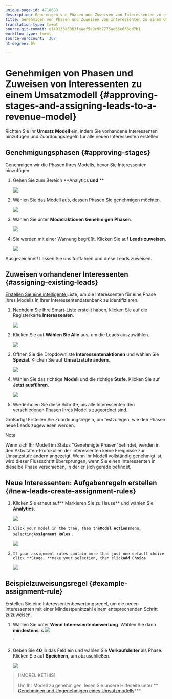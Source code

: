 ```yaml
---
unique-page-id: 4718683
description: Genehmigen von Phasen und Zuweisen von Interessenten zu einem Umsatzmodell - Marketing-Dokumente - Produktdokumentation
title: Genehmigen von Phasen und Zuweisen von Interessenten zu einem Umsatzmodell
translation-type: tm+mt
source-git-commit: e149133a5383faaef5e9c9b7775ae36e633ed7b1
workflow-type: tm+mt
source-wordcount: '307'
ht-degree: 0%

---
```



# Genehmigen von Phasen und Zuweisen von Interessenten zu einem Umsatzmodell {#approving-stages-and-assigning-leads-to-a-revenue-model}

Richten Sie Ihr **Umsatz** **Modell** ein, indem Sie vorhandene Interessenten hinzufügen und Zuordnungsregeln für alle neuen Interessenten erstellen.

## Genehmigungsphasen {#approving-stages}

Genehmigen wir die Phasen Ihres Modells, bevor Sie Interessenten hinzufügen.

1. Gehen Sie zum Bereich **Analytics **und** **

   ![](assets/image2015-4-28-17-3a8-3a8.png)

1. Wählen Sie das Modell aus, dessen Phasen Sie genehmigen möchten.

   ![](assets/image2015-4-28-17-3a10-3a3.png)

1. Wählen Sie unter **Modellaktionen** **Genehmigen** **Phasen**.

   ![](assets/image2015-4-28-17-3a12-3a37.png)

1. Sie werden mit einer Warnung begrüßt. Klicken Sie auf **Leads zuweisen**.

   ![](assets/image2015-4-28-17-3a5-3a39.png)

Ausgezeichnet! Lassen Sie uns fortfahren und diese Leads zuweisen.

## Zuweisen vorhandener Interessenten {#assigning-existing-leads}

[Erstellen Sie eine intelligente ](../../../../product-docs/core-marketo-concepts/smart-lists-and-static-lists/creating-a-smart-list/create-a-smart-list.md) Liste, um die Interessenten für eine Phase Ihres Modells in Ihrer Interessentendatenbank zu identifizieren.

1. Nachdem Sie [Ihre Smart-Liste](../../../../product-docs/core-marketo-concepts/smart-lists-and-static-lists/creating-a-smart-list/create-a-smart-list.md) erstellt haben, klicken Sie auf die Registerkarte **Interessenten**.

   ![](assets/image2015-4-29-11-3a37-3a30.png)

1. Klicken Sie auf **Wählen Sie Alle** aus, um die Leads auszuwählen.

   ![](assets/image2015-4-29-11-3a39-3a39.png)

1. Öffnen Sie die Dropdownliste **Interessentenaktionen** und wählen Sie **Spezial**. Klicken Sie auf **Umsatzstufe ändern**.

   ![](assets/image2015-4-29-11-3a40-3a38.png)

1. Wählen Sie das richtige **Modell** und die richtige **Stufe**. Klicken Sie auf **Jetzt ausführen**.

   ![](assets/image2015-4-29-11-3a43-3a41.png)

1. Wiederholen Sie diese Schritte, bis alle Interessenten den verschiedenen Phasen Ihres Modells zugeordnet sind.

Großartig! Erstellen Sie Zuordnungsregeln, um festzulegen, wie den Phasen neue Leads zugewiesen werden.

>[!NOTE]
>
>Wenn sich Ihr Modell im Status &quot;Genehmigte Phasen&quot;befindet, werden in den Aktivitäten-Protokollen der Interessenten keine Ereignisse zur Umsatzstufe ändern angezeigt. Wenn Ihr Modell vollständig genehmigt ist, wird dieser Flussschritt übersprungen, wenn Sie einen Interessenten in dieselbe Phase verschieben, in der er sich gerade befindet.

## Neue Interessenten: Aufgabenregeln erstellen {#new-leads-create-assignment-rules}

1. Klicken Sie erneut auf** Markieren Sie zu Hause** und wählen Sie **Analytics**.

   ![](assets/image2015-4-28-17-3a8-3a8.png)

1. `Click your model in the tree, then the`**`Model Actions`**`menu, selecting`**`Assignment Rules`** `.`

   ![](assets/image2015-4-29-11-3a52-3a17.png)

1. `If your assignment rules contain more than just one default choice click **Stage, **make your selection, then click`**`Add Choice`**`.`

   ![](assets/image2015-4-29-12-3a5-3a46.png)

## Beispielzuweisungsregel {#example-assignment-rule}

Erstellen Sie eine Interessentenbewertungsregel, um die neuen Interessenten mit einer Mindestpunktzahl einem entsprechenden Schritt zuzuweisen.

1. Wählen Sie unter **Wenn** **Interessentenbewertung**. Wählen Sie dann **mindestens**.
s ![](assets/image2015-4-29-13-3a27-3a8.png)

   `

1. Geben Sie **40** in das Feld ein und wählen Sie **Verkaufsleiter** als Phase. Klicken Sie auf **Speichern**, um abzuschließen.

   ![](assets/image2015-4-29-14-3a4-3a23.png)

>[!MORELIKETHIS]
>
>Um Ihr Modell zu genehmigen, lesen Sie unsere Hilfeseite unter ** [Genehmigen und Ungenehmigen eines Umsatzmodells](approve-unapprove-a-revenue-model.md)***.

